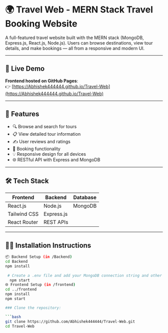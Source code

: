 # 🌍 Travel Web - MERN Stack Travel Booking Website

A full-featured travel website built with the MERN stack (MongoDB, Express.js, React.js, Node.js). Users can browse destinations, view tour details, and make bookings — all from a responsive and modern UI.

---
## 🔗 Live Demo

**Frontend hosted on GitHub Pages**:  
👉 [https://Abhishek444444.github.io/Travel-Web](https://Abhishek444444.github.io/Travel-Web)

---

## 🚀 Features

- 🔍 Browse and search for tours
- 📋 View detailed tour information
- ✍️ User reviews and ratings
- 🧾 Booking functionality
- 💡 Responsive design for all devices
- 🌐 RESTful API with Express and MongoDB

---

## 🛠️ Tech Stack

| Frontend       | Backend        | Database |
|----------------|----------------|----------|
| React.js       | Node.js        | MongoDB  |
| Tailwind CSS   | Express.js     |          |
| React Router   | REST APIs      |          |

---


## 🧑‍💻 Installation Instructions
```bash
📦 Backend Setup (in /Backend)
cd Backend
npm install
   
 # Create a .env file and add your MongoDB connection string and other secrets
  npm start
🌐 Frontend Setup (in /frontend)
cd ../frontend
npm install
npm start

### Clone the repository:

```bash
git clone https://github.com/Abhishek444444/Travel-Web.git
cd Travel-Web
